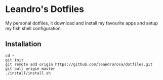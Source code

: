 # Leandro's Dotfiles

My personal dotfiles, it download and install my favourite apps and setup my fish shell configuration.

## Installation
```
cd ~
git init
git remote add origin https://github.com/leandrorosa/dotfiles.git
git pull origin master
./install/install.sh
```


